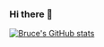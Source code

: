 ### Hi there 👋

<!--
**BruceYanghy/BruceYanghy** is a ✨ _special_ ✨ repository because its `README.md` (this file) appears on your GitHub profile.

Here are some ideas to get you started:

- 🔭 I’m currently working on ...
- 🌱 I’m currently learning ...
- 👯 I’m looking to collaborate on ...
- 🤔 I’m looking for help with ...
- 💬 Ask me about ...
- 📫 How to reach me: ...
- 😄 Pronouns: ...
- ⚡ Fun fact: ...
-->

[![Bruce's GitHub stats](https://github-readme-stats.vercel.app/api?username=bruceyanghy)](https://github.com/anuraghazra/github-readme-stats)
